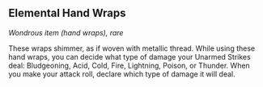 ## Elemental Hand Wraps
*Wondrous item (hand wraps), rare*

These wraps shimmer, as if woven with metallic thread. While using these hand wraps, you can decide what type of damage your Unarmed Strikes deal: Bludgeoning, Acid, Cold, Fire, Lightning, Poison, or Thunder. When you make your attack roll, declare which type of damage it will deal.
